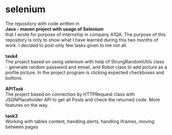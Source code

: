 # selenium
The repository with code written in <br>
<b>Java - maven project with usage of Selenium</b> <br>
that I wrote for purpose of internship in company A1QA. The purpose of this repository is only to show what I have learned during this two months of work. I decided to post only few tasks given to me not all. <br>
<br>
<b>task4</b><br>
The project based on using selenium with help of StrungRandomUtils class - generate random password and emiail, and Robot class to add picture as a profile picture. In the project program is clicking expected checkboxes and buttons.<br>
<br>
<b>APITask</b><br>
The project based on connection by HTTPRequest class with JSONPlaceholder API to get all Posts and check the returned code. More features on the way.<br>
<br>
<b> task3 </b> <br>
Working with tables content, handling alerts, handling iframes, moving between pages

